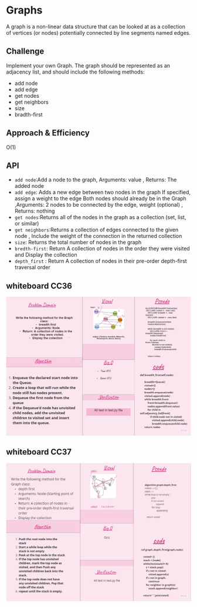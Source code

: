 # Graphs
A graph is a non-linear data structure that can be looked at as a collection of vertices (or nodes) potentially connected by line segments named edges.

## Challenge
Implement your own Graph.
The graph should be represented as an adjacency list, and should include the following methods:

- add node
- add edge
- get nodes
- get neighbors
- size
- bradth-first


## Approach & Efficiency
O(1)

## API
- `add node`:Add a node to the graph, Arguments: value , Returns: The added node
- `add edge`: Adds a new edge between two nodes in the graph If specified, assign a weight to the edge Both nodes should already be in the Graph ,Arguments: 2 nodes to be connected by the edge, weight (optional) , Returns: nothing
- `get nodes`:Returns all of the nodes in the graph as a collection (set, list, or similar)
- `get neighbors`:Returns a collection of edges connected to the given node , Include the weight of the connection in the returned collection
- `size`: Returns the total number of nodes in the graph
- `bredth-first`: Return A collection of nodes in the order they were visited and Display the collection
- `depth_first` : Return A collection of nodes in their pre-order depth-first traversal order



## whiteboard CC36

![cc36](cc36.jpg)

## whiteboard CC37

![cc37](cc37.jpg)
